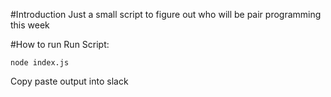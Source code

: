 #Introduction
Just a small script to figure out who will be pair programming this week

#How to run
Run Script:

```
node index.js
```

Copy paste output into slack
